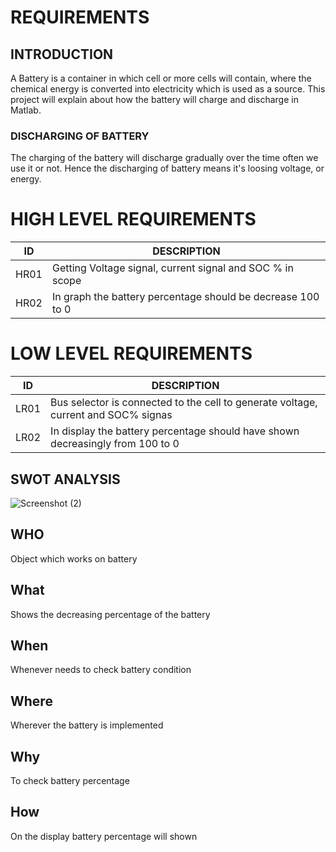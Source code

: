 # REQUIREMENTS
## INTRODUCTION
A Battery is a container in which cell or more cells will contain, where the chemical energy is converted into electricity 
which is used as a source. This project will explain about how the battery will charge and discharge in Matlab.
### DISCHARGING OF BATTERY
The charging of the battery will discharge gradually over the time often we use it or not. Hence the discharging of battery means
it's loosing voltage, or energy.





# HIGH LEVEL REQUIREMENTS

| ID | DESCRIPTION | 
| --- | --- |
| HR01 | Getting Voltage signal, current signal and SOC % in scope |
| HR02 | In graph the battery percentage should be decrease 100 to 0 |

# LOW LEVEL REQUIREMENTS

| ID | DESCRIPTION |
| --- | --- |
| LR01 | Bus selector is connected to the cell to generate voltage, current and SOC% signas | 
| LR02 | In display the battery percentage should have shown decreasingly from 100 to 0 |


## SWOT ANALYSIS
![Screenshot (2)](https://user-images.githubusercontent.com/98849090/160076798-a94e9288-e74a-46de-ac36-7c9cdeaf60a0.png)


## WHO
Object which works on battery
## What
Shows the decreasing percentage of the battery
## When
Whenever needs to check battery condition
## Where
Wherever the battery is implemented
## Why 
To check battery percentage 
## How
On the display battery percentage will shown
